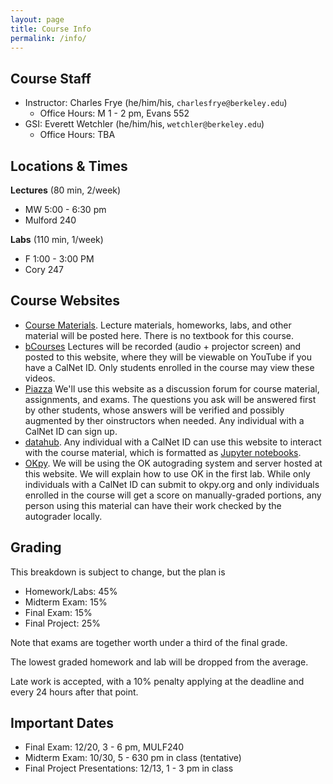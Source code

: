 ```yaml
---
layout: page
title: Course Info
permalink: /info/
---
```


## Course Staff
- Instructor: Charles Frye (he/him/his, `charlesfrye@berkeley.edu`)
    - Office Hours: M 1 - 2 pm, Evans 552
- GSI: Everett Wetchler (he/him/his, `wetchler@berkeley.edu`)
    - Office Hours: TBA

## Locations & Times
**Lectures** (80 min, 2/week)
- MW 5:00 - 6:30 pm
- Mulford 240

**Labs** (110 min, 1/week)
- F 1:00 - 3:00 PM
- Cory 247

## Course Websites
- [Course Materials]({{site.url}}).
Lecture materials, homeworks, labs, and other material will be posted here.
There is no textbook for this course.
- [bCourses](https://bcourses.berkeley.edu)
Lectures will be recorded (audio + projector screen)
and posted to this website,
where they will be viewable on YouTube if you have a CalNet ID.
Only students enrolled in the course may view these videos.
- [Piazza](https://piazza.com/berkeley/fall2019/psych101d)
We'll use this website as a discussion forum for course material, assignments, and exams.
The questions you ask will be answered first by other students,
whose answers will be verified and possibly augmented by ther oinstructors when needed.
Any individual with a CalNet ID can sign up.
- [datahub](https://datahub.berkeley.edu).
Any individual with a CalNet ID can use this website to interact with the course material,
which is formatted as
[Jupyter notebooks](https://jupyter.org/).
- [OKpy](https://okpy.org).
We will be using the OK autograding system and server hosted at this website.
We will explain how to use OK in the first lab.
While only individuals with a CalNet ID can submit to okpy.org
and only individuals enrolled in the course will get a score
on manually-graded portions,
any person using this material can have their work checked by the
autograder locally.

## Grading
This breakdown is subject to change, but the plan is

- Homework/Labs: 45%
- Midterm Exam: 15%
- Final Exam: 15%
- Final Project: 25%

Note that exams are together worth under a third of the final grade.

The lowest graded homework and lab will be dropped from the average.

Late work is accepted, with a 10% penalty applying at the deadline
and every 24 hours after that point.

## Important Dates

- Final Exam: 12/20, 3 - 6 pm, MULF240
- Midterm Exam: 10/30, 5 - 630 pm in class (tentative)
- Final Project Presentations: 12/13, 1 - 3 pm in class

